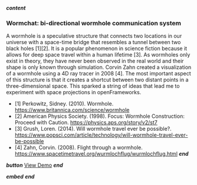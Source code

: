 ___content___
### Wormchat: bi-directional wormhole communication system
A wormhole is a speculative structure that connects two locations in our universe with a space-time bridge that resembles a tunnel between two black holes [1][2]. It is a popular phenomenon in science fiction because it allows for deep space travel within a human lifetime [3]. As wormholes only exist in theory, they have never been observed in the real world and their shape is only known through simulation. Corvin Zahn created a visualization of a wormhole using a 4D ray tracer in 2008 [4]. The most important aspect of this structure is that it creates a shortcut between two distant points in a three-dimensional space. This sparked a string of ideas that lead me to experiment with space projections in openFrameworks.

- [1] Perkowitz, Sidney. (2010). Wormhole. https://www.britannica.com/science/wormhole
- [2] American Physics Society. (1998). Focus: Wormhole Construction: Proceed with Caution. https://physics.aps.org/story/v2/st7
- [3] Grush, Loren. (2014). Will wormhole travel ever be possible?. https://www.popsci.com/article/technology/will-wormhole-travel-ever-be-possible
- [4] Zahn, Corvin. (2008). Flight through a wormhole. https://www.spacetimetravel.org/wurmlochflug/wurmlochflug.html
___end___

___button___
[View Demo](https://www.youtube.com/watch?v=z-0F9epk_Vo)
___end___

___embed___
[](https://www.youtube.com/embed/z-0F9epk_Vo)
___end___
